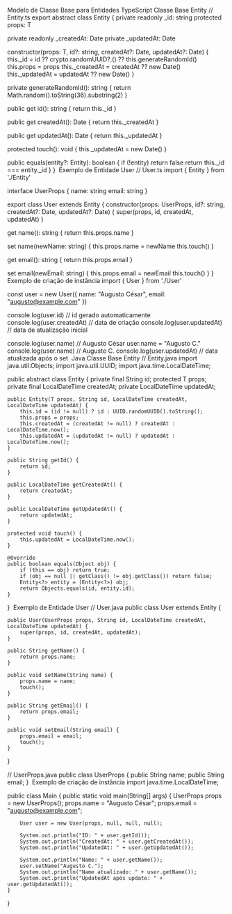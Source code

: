 Modelo de Classe Base para Entidades
TypeScript
Classe Base Entity
// Entity.ts
export abstract class Entity<T extends object> {
  private readonly _id: string
  protected props: T

  private readonly _createdAt: Date
  private _updatedAt: Date

  constructor(props: T, id?: string, createdAt?: Date, updatedAt?: Date) {
    this._id = id ?? crypto.randomUUID?.() ?? this.generateRandomId()
    this.props = props
    this._createdAt = createdAt ?? new Date()
    this._updatedAt = updatedAt ?? new Date()
  }

  private generateRandomId(): string {
    return Math.random().toString(36).substring(2)
  }

  public get id(): string {
    return this._id
  }

  public get createdAt(): Date {
    return this._createdAt
  }

  public get updatedAt(): Date {
    return this._updatedAt
  }

  protected touch(): void {
    this._updatedAt = new Date()
  }

  public equals(entity?: Entity<T>): boolean {
    if (!entity) return false
    return this._id === entity._id
  }
}
​
Exemplo de Entidade User
// User.ts
import { Entity } from './Entity'

interface UserProps {
  name: string
  email: string
}

export class User extends Entity<UserProps> {
  constructor(props: UserProps, id?: string, createdAt?: Date, updatedAt?: Date) {
    super(props, id, createdAt, updatedAt)
  }

  get name(): string {
    return this.props.name
  }

  set name(newName: string) {
    this.props.name = newName
    this.touch()
  }

  get email(): string {
    return this.props.email
  }

  set email(newEmail: string) {
    this.props.email = newEmail
    this.touch()
  }
}
​
Exemplo de criação de instância
import { User } from './User'

const user = new User({ name: "Augusto César", email: "augusto@example.com" })

console.log(user.id)          // id gerado automaticamente
console.log(user.createdAt)   // data de criação
console.log(user.updatedAt)   // data de atualização inicial

console.log(user.name)        // Augusto César
user.name = "Augusto C."
console.log(user.name)        // Augusto C.
console.log(user.updatedAt)   // data atualizada após o set
​
Java
Classe Base Entity
// Entity.java
import java.util.Objects;
import java.util.UUID;
import java.time.LocalDateTime;

public abstract class Entity<T> {
    private final String id;
    protected T props;
    private final LocalDateTime createdAt;
    private LocalDateTime updatedAt;

    public Entity(T props, String id, LocalDateTime createdAt, LocalDateTime updatedAt) {
        this.id = (id != null) ? id : UUID.randomUUID().toString();
        this.props = props;
        this.createdAt = (createdAt != null) ? createdAt : LocalDateTime.now();
        this.updatedAt = (updatedAt != null) ? updatedAt : LocalDateTime.now();
    }

    public String getId() {
        return id;
    }

    public LocalDateTime getCreatedAt() {
        return createdAt;
    }

    public LocalDateTime getUpdatedAt() {
        return updatedAt;
    }

    protected void touch() {
        this.updatedAt = LocalDateTime.now();
    }

    @Override
    public boolean equals(Object obj) {
        if (this == obj) return true;
        if (obj == null || getClass() != obj.getClass()) return false;
        Entity<?> entity = (Entity<?>) obj;
        return Objects.equals(id, entity.id);
    }
}
​
Exemplo de Entidade User
// User.java
public class User extends Entity<UserProps> {

    public User(UserProps props, String id, LocalDateTime createdAt, LocalDateTime updatedAt) {
        super(props, id, createdAt, updatedAt);
    }

    public String getName() {
        return props.name;
    }

    public void setName(String name) {
        props.name = name;
        touch();
    }

    public String getEmail() {
        return props.email;
    }

    public void setEmail(String email) {
        props.email = email;
        touch();
    }
}

// UserProps.java
public class UserProps {
    public String name;
    public String email;
}
​
Exemplo de criação de instância
import java.time.LocalDateTime;

public class Main {
    public static void main(String[] args) {
        UserProps props = new UserProps();
        props.name = "Augusto César";
        props.email = "augusto@example.com";

        User user = new User(props, null, null, null);

        System.out.println("ID: " + user.getId());
        System.out.println("CreatedAt: " + user.getCreatedAt());
        System.out.println("UpdatedAt: " + user.getUpdatedAt());

        System.out.println("Name: " + user.getName());
        user.setName("Augusto C.");
        System.out.println("Name atualizado: " + user.getName());
        System.out.println("UpdatedAt após update: " + user.getUpdatedAt());
    }
}